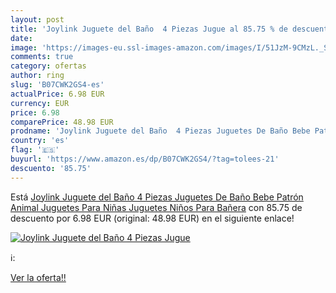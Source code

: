 ```yaml
---
layout: post
title: 'Joylink Juguete del Baño  4 Piezas Jugue al 85.75 % de descuento'
date: 
image: 'https://images-eu.ssl-images-amazon.com/images/I/51JzM-9CMzL._SL200_.jpg'
comments: true
category: ofertas
author: ring
slug: 'B07CWK2GS4-es'
actualPrice: 6.98 EUR
currency: EUR
price: 6.98
comparePrice: 48.98 EUR
prodname: 'Joylink Juguete del Baño  4 Piezas Juguetes De Baño Bebe Patrón Animal Juguetes Para Niñas Juguetes Niños Para Bañera'
country: 'es'
flag: '🇪🇸'
buyurl: 'https://www.amazon.es/dp/B07CWK2GS4/?tag=tolees-21'
descuento: '85.75'
---
```


Está [Joylink Juguete del Baño  4 Piezas Juguetes De Baño Bebe Patrón Animal Juguetes Para Niñas Juguetes Niños Para Bañera](https://www.amazon.es/dp/B07CWK2GS4/?tag=tolees-21) con 85.75 de descuento por 6.98 EUR (original: 48.98 EUR) en el siguiente enlace!

[![Joylink Juguete del Baño  4 Piezas Jugue](https://images-eu.ssl-images-amazon.com/images/I/51JzM-9CMzL._SL200_.jpg)](https://www.amazon.es/dp/B07CWK2GS4/?tag=tolees-21)

ℹ️:


[Ver la oferta!!](https://www.amazon.es/dp/B07CWK2GS4/?tag=tolees-21)
